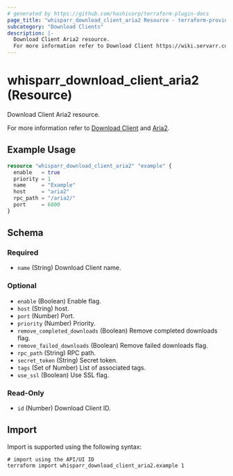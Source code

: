 ```yaml
---
# generated by https://github.com/hashicorp/terraform-plugin-docs
page_title: "whisparr_download_client_aria2 Resource - terraform-provider-whisparr"
subcategory: "Download Clients"
description: |-
  Download Client Aria2 resource.
  For more information refer to Download Client https://wiki.servarr.com/whisparr/settings#download-clients and Aria2 https://wiki.servarr.com/whisparr/supported#aria2.
---
```


# whisparr_download_client_aria2 (Resource)

<!-- subcategory:Download Clients -->Download Client Aria2 resource.
For more information refer to [Download Client](https://wiki.servarr.com/whisparr/settings#download-clients) and [Aria2](https://wiki.servarr.com/whisparr/supported#aria2).

## Example Usage

```terraform
resource "whisparr_download_client_aria2" "example" {
  enable   = true
  priority = 1
  name     = "Example"
  host     = "aria2"
  rpc_path = "/aria2/"
  port     = 6800
}
```

<!-- schema generated by tfplugindocs -->
## Schema

### Required

- `name` (String) Download Client name.

### Optional

- `enable` (Boolean) Enable flag.
- `host` (String) host.
- `port` (Number) Port.
- `priority` (Number) Priority.
- `remove_completed_downloads` (Boolean) Remove completed downloads flag.
- `remove_failed_downloads` (Boolean) Remove failed downloads flag.
- `rpc_path` (String) RPC path.
- `secret_token` (String) Secret token.
- `tags` (Set of Number) List of associated tags.
- `use_ssl` (Boolean) Use SSL flag.

### Read-Only

- `id` (Number) Download Client ID.

## Import

Import is supported using the following syntax:

```shell
# import using the API/UI ID
terraform import whisparr_download_client_aria2.example 1
```
